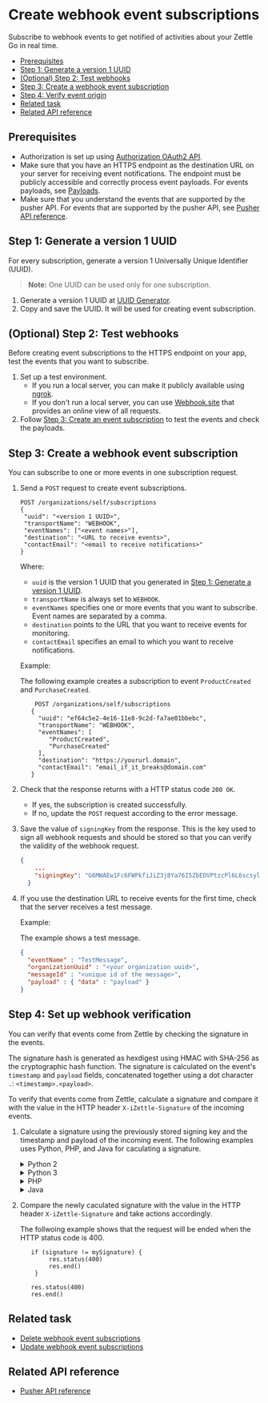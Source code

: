 Create webhook event subscriptions
=====================
Subscribe to webhook events to get notified of activities about your Zettle Go in real time.  

* [Prerequisites](#prerequisites)
* [Step 1: Generate a version 1 UUID](#step-1-generate-a-version-1-uuid)
* [(Optional) Step 2: Test webhooks](#optional-step-2-test-webhooks)
* [Step 3: Create a webhook event subscription](#step-3-create-a-webhook-event-subscription)
* [Step 4: Verify event origin](#step-4-verify-event-origin)
* [Related task](#related-task)
* [Related API reference](#related-api-reference)

## Prerequisites
* Authorization is set up using [Authorization OAuth2 API](../../authorization.adoc).
* Make sure that you have an HTTPS endpoint as the destination URL on your server for receiving event notifications. The endpoint must be publicly accessible and correctly process event payloads. For events payloads, see [Payloads](webhook-event-subscriptions.md/#payloads).
* Make sure that you understand the events that are supported by the pusher API. For events that are supported by the pusher API, see [Pusher API reference](../api-reference.md).
<!-- to be continued if any -->

## Step 1: Generate a version 1 UUID
For every subscription, generate a version 1 Universally Unique Identifier (UUID).

> **Note:** One UUID can be used only for one subscription.

1. Generate a version 1 UUID at [UUID Generator](https://www.uuidgenerator.net/version1). <!-- how to treat 3rd party resources at Zettle? -->
2. Copy and save the UUID. It will be used for creating event subscription.

## (Optional) Step 2: Test webhooks
Before creating event subscriptions to the HTTPS endpoint on your app, test the events that you want to subscribe.

1. Set up a test environment. 
    * If you run a local server, you can make it publicly available using [ngrok](https://ngrok.com/).
    * If you don't run a local server, you can use [Webhook.site](https://webhook.site) that provides an online view of all requests. <!-- how to treat 3rd party resources at Zettle? -->
2. Follow [Step 3: Create an event subscription](#step-3-create-an-event-subscription) to test the events and check the payloads.

## Step 3: Create a webhook event subscription
You can subscribe to one or more events in one subscription request.

1. Send a `POST` request to create event subscriptions.
    
    ```
    POST /organizations/self/subscriptions
   {
     "uuid": "<version 1 UUID>",
     "transportName": "WEBHOOK",
     "eventNames": ["<event names>"],
     "destination": "<URL to receive events>",
     "contactEmail": "<email to receive notifications>"
   }   
    ```
  
    Where:

    * `uuid` is the version 1 UUID that you generated in [Step 1: Generate a version 1 UUID](#step-1-generate-a-version-1-uuid).
    * `transportName` is always set to `WEBHOOK`.
    * `eventNames` specifies one or more events that you want to subscribe. Event names are separated by a comma.
    * `destination` points to the URL that you want to receive events for monitoring.
    * `contactEmail` specifies an email to which you want to receive notifications.
    
    Example:
    
    The following example creates a subscription to event `ProductCreated` and `PurchaseCreated`.
    ```
        POST /organizations/self/subscriptions
       {
         "uuid": "ef64c5e2-4e16-11e8-9c2d-fa7ae01bbebc",
         "transportName": "WEBHOOK",
         "eventNames": [
            "ProductCreated",
            "PurchaseCreated"
         ],
         "destination": "https://yoururl.domain",
         "contactEmail": "email_if_it_breaks@domain.com"
       }   
    ```
    
2. Check that the response returns with a HTTP status code `200 OK`.
    * If yes, the subscription is created successfully.
    * If no, update the `POST` request according to the error message.
    
3. Save the value of `signingKey` from the response. This is the key used to sign all webhook requests and should be stored so that you can verify the validity of the webhook request. 

    ```json
    {
        ...
        "signingKey": "G6MWAEw1Fc6FWPkfiJiZ3j8Ya76I5ZbEDVPtzcPl6L6scsylmK5AEDyNyMe8N5cy"
      }
    ```
4. If you use the destination URL to receive events for the first time, check that the server receives a test message.

    Example:
    
    The example shows a test message.
    ```json
    {
      "eventName" : "TestMessage",
      "organizationUuid" : "<your organization uuid>",
      "messageId" : "<unique id of the message>",
      "payload" : { "data" : "payload" }
    }
    ```

## Step 4: Set up webhook verification
You can verify that events come from Zettle by checking the signature in the events. 

The signature hash is generated as hexdigest using HMAC with SHA-256 as the cryptographic hash function. The signature is calculated on the event's `timestamp` and `payload` fields, concatenated together using a dot character `.`: `<timestamp>.<payload>`. 

To verify that events come from Zettle, calculate a signature and compare it with the value in the HTTP header `X-iZettle-Signature` of the incoming events. 

1. Calculate a signature using the previously stored signing key and the timestamp and payload of the incoming event. 
    The following examples uses Python, PHP, and Java for caculating a signature. 

     <!-- what's the prerequisite for using the code? -->

    <details>
      <summary>Python 2</summary>
        
      ```python
        import hmac
        import hashlib
        ...
        payload_to_sign = '{}.{}'.format(timestamp, payload)
        signature = hmac.new(bytes(signing_key), msg = bytes(payload_to_sign), digestmod = hashlib.sha256).hexdigest()
        //`signing_key` is the `signingKey` that you saved in Step 2: Create event subscriptions.`
      ```
       
    </details>
       
    <details>
      <summary>Python 3</summary>
           
      ```python
        import hmac
        import hashlib
        ...
        payload_to_sign = '{}.{}'.format(timestamp, payload)
        signature = hmac.new(bytes(signing_key, 'UTF-8'), msg = bytes(payload
      ```    
    </details>
        
    <details>
      <summary>PHP</summary>
           
      ```php
        $payloadToSign = stripslashes($timestamp . '.' . $payloadStr);
        $signature = hash_hmac('sha256', $payloadToSign, $signingKey);
      ```
          
    </details> 
    
    <details>
      <summary>Java</summary>
           
      ```java
        import javax.crypto.Mac;
        import javax.crypto.spec.SecretKeySpec;
        import org.apache.commons.codec.Charsets;
        import org.apache.commons.codec.binary.Hex;
        ...
        String payloadToSign = String.format("%s.%s", timestamp, payload);
        Mac hmacSHA256 = Mac.getInstance("HmacSHA256");
        hmacSHA256.init(new SecretKeySpec(signingKey.getBytes(Charsets.UTF_8), "HmacSHA256"));
        String signature = Hex.encodeHexString(hmacSHA256.doFinal(payloadToSign.getBytes(Charsets.UTF_8)));
      ``
          
    </details> 

2. Compare the newly caculated signature with the value in the HTTP header `X-iZettle-Signature` and take actions accordingly.

    The follwoing example shows that the request will be ended when the HTTP status code is 400.

    ```
       if (signature != mySignature) {
            res.status(400)
            res.end()
        }
        
       res.status(400)
       res.end()
   
    ```
 
<!-- can we add a code line for comparing the signature? -->


## Related task
* [Delete webhook event subscriptions](delete-webhook-event-subscriptions.md)
* [Update webhook event subscriptions](update-webhook-event-subscriptions.md)

## Related API reference
* [Pusher API reference](../api-reference.md)
<!-- Add more references if needed. -->
